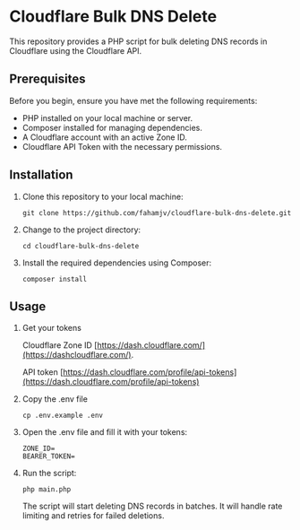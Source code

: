 # Cloudflare Bulk DNS Delete

This repository provides a PHP script for bulk deleting DNS records in Cloudflare using the Cloudflare API.

## Prerequisites

Before you begin, ensure you have met the following requirements:

- PHP installed on your local machine or server.
- Composer installed for managing dependencies.
- A Cloudflare account with an active Zone ID.
- Cloudflare API Token with the necessary permissions.

## Installation

1. Clone this repository to your local machine:
    ```shell
    git clone https://github.com/fahamjv/cloudflare-bulk-dns-delete.git
    ```

2. Change to the project directory:
    ```shell
    cd cloudflare-bulk-dns-delete
    ```

3. Install the required dependencies using Composer:
    ```shell
    composer install
    ```


## Usage

1. Get your tokens

    Cloudflare Zone ID [https://dash.cloudflare.com/](https://dashcloudflare.com/).

    API token [https://dash.cloudflare.com/profile/api-tokens](https://dash.cloudflare.com/profile/api-tokens)

2. Copy the .env file
    ```shell
    cp .env.example .env
    ```

3. Open the .env file and fill it with your tokens:
    ```shell
    ZONE_ID=
    BEARER_TOKEN=
    ```

4. Run the script:
    ```shell
    php main.php
    ```
    The script will start deleting DNS records in batches. It will handle rate limiting and retries for failed deletions.

